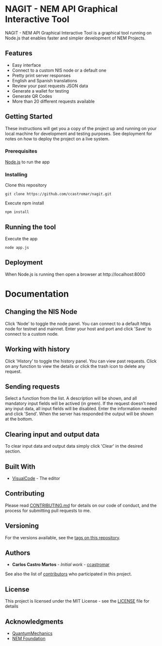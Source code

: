 # NAGIT - NEM API Graphical Interactive Tool

NAGIT - NEM API Graphical Interactive Tool is a graphical tool running on Node.js that 
enables faster and simpler development of NEM Projects.

## Features

- Easy interface
- Connect to a custom NIS node or a default one
- Pretty print server responses
- English and Spanish translations
- Review your past requests JSON data
- Generate a wallet for testing
- Generate QR Codes
- More than 20 different requests available

## Getting Started

These instructions will get you a copy of the project up and running on your local machine for development and testing purposes. See deployment for notes on how to deploy the project on a live system.

### Prerequisites

[Node.js](https://nodejs.org/es/download/) to run the app

### Installing

Clone this repository 

```
git clone https://github.com/ccastromar/nagit.git
```

Execute npm install 

```
npm install
```

## Running the tool

Execute the app

```
node app.js 
```

## Deployment

When Node.js is running then open a browser at http://localhost:8000


# Documentation


## Changing the NIS Node

Click 'Node' to toggle the node panel.
You can connect to a default https node for testnet and mainnet.
Enter your host and port and click 'Save' to connect to a custom node.

## Working with history

Click 'History' to toggle the history panel.
You can view past requests. Click on any function to view the details or click the trash icon to delete any request.

## Sending requests

Select a function from the list.
A description will be shown, and all mandatory input fields will be actived (in green). 
If the request doesn't need any input data, all input fields will be disabled.
Enter the information needed and click 'Send'.
When the server has responded the output will be shown at the bottom.

## Clearing input and output data

To clear input data and output data simply click 'Clear' in the desired section.


## Built With 

* [VisualCode](https://code.visualstudio.com/) - The editor

## Contributing

Please read [CONTRIBUTING.md](https://gist.github.com/ccastromar/b24679402957c63ec426) for details on our code of conduct, and the process for submitting pull requests to me.

## Versioning

For the versions available, see the [tags on this repository](https://github.com/ccastromar/nagit/tags). 

## Authors

* **Carlos Castro Martos** - *Initial work* - [ccastromar](https://github.com/ccastromar)

See also the list of [contributors](https://github.com/ccastromar/project/contributors) who participated in this project.

## License

This project is licensed under the MIT License - see the [LICENSE](LICENSE) file for details

## Acknowledgments

* [QuantumMechanics](https://github.com/QuantumMechanics)
* [NEM Foundation](https://nem.io)

